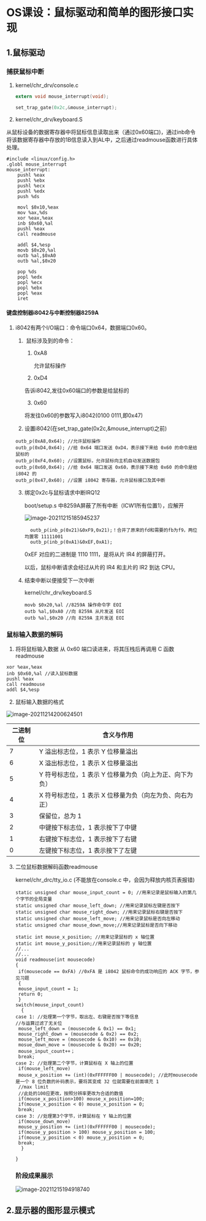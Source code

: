 # OS课设：鼠标驱动和简单的图形接口实现

## 1.鼠标驱动

### 捕获鼠标中断

1. kernel/chr_drv/console.c

   ```c
   extern void mouse_interrupt(void);
   
   set_trap_gate(0x2c,&mouse_interrupt);
   ```

2. kernel/chr_drv/keyboard.S

​		从鼠标设备的数据寄存器中将鼠标信息读取出来（通过0x60端口)，通过inb命令将该数据寄存器中存放的1B信息读入到AL中，之后通过readmouse函数进行具体处理。

```assembly
#include <linux/config.h>
.globl mouse_interrupt
mouse_interrupt:
	pushl %eax
	pushl %ebx
	pushl %ecx
	pushl %edx
	push %ds
	
	movl $0x10,%eax
	mov %ax,%ds
	xor %eax,%eax
	inb $0x60,%al
	pushl %eax
	call readmouse

	addl $4,%esp
	movb $0x20,%al
	outb %al,$0xA0 
	outb %al,$0x20
	
	pop %ds
	popl %edx
	popl %ecx
	popl %ebx
	popl %eax
	iret

```

#### 键盘控制器i8042与中断控制器8259A

1. i8042有两个I/O端口：命令端口0x64，数据端口0x60。

   1. ​	鼠标涉及到的命令：

      1. 0xA8

         允许鼠标操作

      2.  0xD4

         告诉i8042,发往0x60端口的参数是给鼠标的

      3.  0x60

         将发往0x60的参数写入i8042(0100 0111,即0x47)

   2. 设置i8042(在set_trap_gate(0x2c,&mouse_interrupt)之前)

   ```
   outb_p(0xA8,0x64); //允许鼠标操作
   outb_p(0xD4,0x64); //给 0x64 端口发送 0xD4，表示接下来给 0x60 的命令是给鼠标的
   outb_p(0xF4,0x60); //设置鼠标，允许鼠标向主机自动发送数据包
   outb_p(0x60,0x64); //给 0x64 端口发送 0x60，表示接下来给 0x60 的命令是给 i8042 的
   outb_p(0x47,0x60); //设置 i8042 寄存器，允许鼠标接口及其中断
   ```
   
   3. 绑定0x2c与鼠标请求中断IRQ12

      boot/setup.s  中8259A屏蔽了所有中断（ICW1所有位置1），应解开

      ![image-20211215185945237](C:\Users\Mz\AppData\Roaming\Typora\typora-user-images\image-20211215185945237.png)

      ```assembly
      	outb_p(inb_p(0x21)&0xF9,0x21);！合并了原来的fd和需要的fb为f9，两位均置零 11111001
      	outb_p(inb_p(0xA1)&0xEF,0xA1);
      ```
   
      0xEF 对应的二进制是 1110 1111，是将从片 IR4 的屏蔽打开。
   
      以后，鼠标中断请求会经过从片的 IR4 和主片的 IR2 到达 CPU。
   
   4. 结束中断以便接受下一次中断
   
      kernel/chr_drv/keyboard.S
   
      ```assembly
      movb $0x20,%al //8259A 操作命令字 EOI
      outb %al,$0xA0 //向 8259A 从片发送 EOI
      outb %al,$0x20 //向 8259A 主片发送 EOI
      ```

### 鼠标输入数据的解码

1.  将将鼠标输入数据 从 0x60 端口读进来，将其压栈后再调用 C 函数 readmouse

```assembly
xor %eax,%eax
inb $0x60,%al //读入鼠标数据
pushl %eax
call readmouse
addl $4,%esp
```

2.  鼠标输入数据的格式

![image-20211214200624501](C:\Users\Mz\AppData\Roaming\Typora\typora-user-images\image-20211214200624501.png)

| 二进制位 | 含义与作用                                              |
| -------- | ------------------------------------------------------- |
| 7        | Y 溢出标志位，1 表示 Y 位移量溢出                       |
| 6        | X 溢出标志位，1 表示 X 位移量溢出                       |
| 5        | Y 符号标志位，1 表示 Y 位移量为负（向上为正、向下为负） |
| 4        | X 符号标志位，1 表示 X 位移量为负（向左为负、向右为正） |
| 3        | 保留位，总为 1                                          |
| 2        | 中键按下标志位，1 表示按下了中键                        |
| 1        | 右键按下标志位，1 表示按下了右键                        |
| 0        | 左键按下标志位，1 表示按下了左键                        |

3. 二位鼠标数据解码函数readmouse

   kernel/chr_drc/tty_io.c (不能放在console.c 中，会因为释放内核页表报错)

   ```
   static unsigned char mouse_input_count = 0; //用来记录是鼠标输入的第几个字节的全局变量
   static unsigned char mouse_left_down; //用来记录鼠标左键是否按下
   static unsigned char mouse_right_down; //用来记录鼠标右键是否按下
   static unsigned char mouse_left_move; //用来记录鼠标是否向左移动
   static unsigned char mouse_down_move;//用来记录鼠标是否向下移动
   
   static int mouse_x_position; //用来记录鼠标的 x 轴位置
   static int mouse_y_position;//用来记录鼠标的 y 轴位置
   //...
   //...
   void readmouse(int mousecode)
   {
   	if(mousecode == 0xFA) //0xFA 是 i8042 鼠标命令的成功响应的 ACK 字节，参见习题
   	{
   	mouse_input_count = 1;
   	return 0;
   	}
   switch(mouse_input_count)
     {
   case 1: //处理第一个字节，取出左、右键是否按下等信息
   //与运算过滤了无关位
   	mouse_left_down = (mousecode & 0x1) == 0x1;
   	mouse_right_down = (mousecode & 0x2) == 0x2;
   	mouse_left_move = (mousecode & 0x10) == 0x10;
   	mosue_down_move = (mousecode & 0x20) == 0x20;
   	mouse_input_count++；
   	break;
   case 2: //处理第二个字节，计算鼠标在 X 轴上的位置
   	if(mouse_left_move)
   	mouse_x_position += (int)(0xFFFFFF00 | mousecode); //此时mousecode 是一个 8 位负数的补码表示，要将其变成 32 位就需要在前面填充 1
   	//max limit
   	//此处的100应更改，按照分辨率更改为合适的数值
   	if(mouse_x_position>100) mouse_x_position=100;
   	if(mouse_x_position < 0) mouse_x_position = 0;
   	break;
   case 3: //处理第3个字节，计算鼠标在 Y 轴上的位置
   	if(mouse_down_move)
   	mouse_y_position += (int)(0xFFFFFF00 | mousecode);
   	if(mouse_y_position > 100) mouse_y_position = 100;
   	if(mouse_y_position < 0) mouse_y_position = 0;
   	break;
     }
   
   }
   ```

   ### 阶段成果展示
   
   ![image-20211215194918740](C:\Users\Mz\AppData\Roaming\Typora\typora-user-images\image-20211215194918740.png)
   
   

## 2.显示器的图形显示模式
